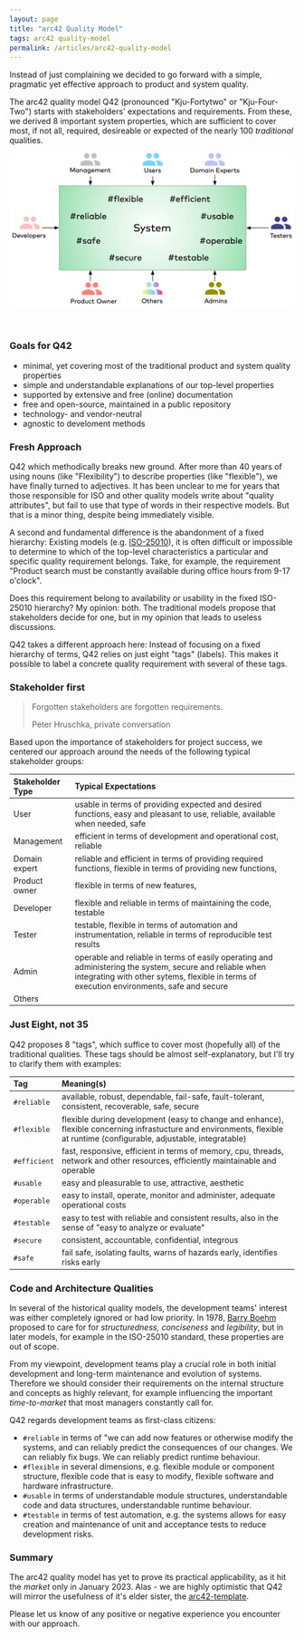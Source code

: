 ```yaml
---
layout: page
title: "arc42 Quality Model"
tags: arc42 quality-model
permalink: /articles/arc42-quality-model
---
```


<div class="arc42-help" markdown="1">
Instead of just complaining we decided to go forward with a simple, pragmatic yet effective approach to product and system quality.

The arc42 quality model Q42 (pronounced "Kju-Fortytwo" or "Kju-Four-Two") starts with stakeholders' expectations and requirements. 
From these, we derived 8 important system properties, which are sufficient to cover most, if not all, required, desireable or expected of the nearly 100 _traditional_ qualities.

![arc42 quality model](/images/arc42-system-qualities-overview.webp)
</div><br>

### Goals for Q42

* minimal, yet covering most of the traditional product and system quality properties
* simple and understandable explanations of our top-level properties
* supported by extensive and free (online) documentation
* free and open-source, maintained in a public repository
* technology- and vendor-neutral 
* agnostic to develoment methods

### Fresh Approach
Q42 which methodically breaks new ground. 
After more than 40 years of using nouns (like "Flexibility") to describe properties (like "flexible"), we have finally turned to adjectives.
It has been unclear to me for years that those responsible for ISO and other quality models write about "quality attributes", but fail to use that type of words in their respective models.
But that is a minor thing, despite being immediately visible.

A second and fundamental difference is the abandonment of a fixed hierarchy: 
Existing models (e.g. [ISO-25010](/_articles/03-iso-25010-shortcomings)), it is often difficult or impossible to determine to which of the top-level characteristics a particular and specific quality requirement belongs. 
Take, for example, the requirement "Product search must be constantly available during office hours from 9-17 o'clock".

Does this requirement belong to availability or usability in the fixed ISO-25010 hierarchy? 
My opinion: both. 
The traditional models propose that stakeholders decide for one, but in my opinion that leads to useless discussions.

Q42 takes a different approach here: 
Instead of focusing on a fixed hierarchy of terms, Q42 relies on just eight "tags" (labels). 
This makes it possible to label a concrete quality requirement with several of these tags.

### Stakeholder first

>Forgotten stakeholders are forgotten requirements.
>
>Peter Hruschka, private conversation

Based upon the importance of stakeholders for project success, we centered our approach around the needs of the following typical stakeholder groups:

| Stakeholder Type | Typical Expectations  |
| :--- | :--- |
| User| usable in terms of providing expected and desired functions, easy and pleasant to use, reliable, available when needed, safe |
| Management| efficient in terms of development and operational cost, reliable |
| Domain expert| reliable and efficient in terms of providing required functions, flexible in terms of providing new functions,   |
| Product owner| flexible in terms of new features, |
| Developer| flexible and reliable in terms of maintaining the code, testable |
| Tester| testable, flexible in terms of automation and instrumentation, reliable in terms of reproducible test results |
| Admin| operable and reliable in terms of easily operating and administering the system, secure and reliable when integrating with other sytems, flexible in terms of execution environments, safe and secure|
| Others|  |

### Just Eight, not 35
Q42 proposes 8 "tags", which suffice to cover most (hopefully all) of the traditional qualities.
These tags should be almost self-explanatory, but I'll try to clarify them with examples:

| Tag | Meaning(s)  |
| :--- | :--- |
| `#reliable`| available, robust, dependable, fail-safe, fault-tolerant, consistent, recoverable, safe, secure|
| `#flexible`| flexible during development (easy to change and enhance), flexible concerning infrastucture and environments, flexible at runtime (configurable, adjustable, integratable)|
| `#efficient`| fast, responsive, efficient in terms of memory, cpu, threads, network and other resources, efficiently maintainable and operable|
| `#usable`| easy and pleasurable to use, attractive, aesthetic|
| `#operable`| easy to install, operate, monitor and administer, adequate operational costs|
| `#testable`| easy to test with reliable and consistent results, also in the sense of "easy to analyze or evaluate"|
| `#secure`| consistent, accountable, confidential, integrous |
| `#safe`| fail safe, isolating faults, warns of hazards early, identifies risks early |

### Code and Architecture Qualities
In several of the historical quality models, the development teams' interest was either completely ignored or had low priority.
In 1978, [Barry Boehm](/_articles/02-quality-models) proposed to care for for _structuredness, conciseness_ and _legibility_, but in later models, for example in the ISO-25010 standard, these properties are out of scope.

From my viewpoint, development teams play a crucial role in both initial development and long-term maintenance and evolution of systems.
Therefore we should consider their requirements on the internal structure and concepts as highly relevant, for example influencing the important _time-to-market_ that most managers constantly call for.

Q42 regards development teams as first-class citizens:

* `#reliable` in terms of "we can add now features or otherwise modify the systems, and can reliably predict the consequences of our changes. We can reliably fix bugs. We can reliably predict runtime behaviour.
* `#flexible` in several dimensions, e.g. flexible module or component structure, flexible code that is easy to modify, flexible software and hardware infrastructure.
* `#usable` in terms of understandable module structures, understandable code and data structures, understandable runtime behaviour.
* `#testable` in terms of test automation, e.g. the systems allows for easy creation and maintenance of unit and acceptance tests to reduce development risks.

### Summary
The arc42 quality model has yet to prove its practical applicability, as it hit the _market_ only in January 2023.
Alas - we are highly optimistic that Q42 will mirror the usefulness of it's elder sister, the [arc42-template](https://arc42.org).

Please let us know of any positive or negative experience you encounter with our approach.
